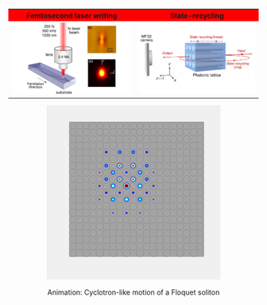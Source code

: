 <p align="center">
<table>
<th>Femtosecond laser writing </th>
<th>State-recycling </th>
 <tr>
  <td align="center"><img src="imageN/FLW.png" width="350" /> </td>   
  <td align="center"><img src="imageN/StateRecycling.png" width="360" /> </td> 
</td>
</tr>
</table>
</p>

<p align="center">
<img src="imageN/SolitonEvolution_GIF_2.gif" width="350"/>
</p>

<p align="center">
Animation: Cyclotron-like motion of a Floquet soliton
</p>



<style>
th {
   border: none!important;
   text-align: center;
   background: red;
}
</style>
